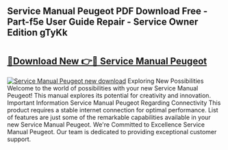 ## Service Manual Peugeot PDF Download Free - Part-f5e User Guide Repair - Service Owner Edition gTyKk

# <h2><a href="http://bc61251.oget.top/?id=Service+Manual+Peugeot">🔗Download New 👉🔴 Service Manual Peugeot</a></h2>

[![Service Manual Peugeot new download](https://i.imgur.com/5g1atiW.png)](http://bc61251.oget.top/?id=Service+Manual+Peugeot)
Exploring New Possibilities Welcome to the world of possibilities with your new Service Manual Peugeot! This manual explores its potential for creativity and innovation. Important Information Service Manual Peugeot Regarding Connectivity This product requires a stable internet connection for optimal performance. List of features are just some of the remarkable capabilities available in your new Service Manual Peugeot. We're Committed to Excellence Service Manual Peugeot. Our team is dedicated to providing exceptional customer support.
